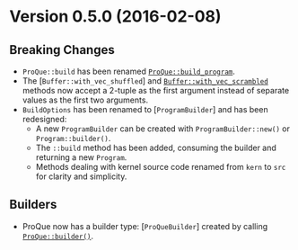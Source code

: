 Version 0.5.0 (2016-02-08)
==========================

Breaking Changes
----------------
- `ProQue::build` has been renamed [`ProQue::build_program`].
- The [`Buffer::with_vec_shuffled`] and [`Buffer::with_vec_scrambled`] methods 
  now accept a 2-tuple as the first argument instead of separate values as the 
  first two arguments.
- `BuildOptions` has been renamed to [`ProgramBuilder`] and has been 
  redesigned:
   - A new `ProgramBuilder` can be created with `ProgramBuilder::new()` or 
     `Program::builder()`.
   - The `::build` method has been added, consuming the builder and returning
     a new `Program`.
   - Methods dealing with kernel source code renamed from `kern` to `src` 
     for clarity and simplicity.

Builders
--------
- ProQue now has a builder type: [`ProQueBuilder`] created by calling 
  [`ProQue::builder()`].


[`ProQue::build_program`]: 
[`Buffer::with_vec_shuffled`]:
[`Buffer::with_vec_scrambled`]:
[`ProQueBuilder`]:
[`ProQue::builder()`]:
[`ProgramBuilder`]:
